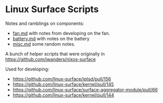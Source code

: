 # Linux Surface Scripts

Notes and ramblings on components:
- [fan.md](./fan.md) with notes from developing on the fan.
- [battery.md](./battery.md) with notes on the battery
- [misc.md](./misc.md) some random notes.

A bunch of helper scripts that were originally in https://github.com/iwanders/nixos-surface

Used for developing:
- https://github.com/linux-surface/iptsd/pull/156
- https://github.com/linux-surface/kernel/pull/145
- https://github.com/linux-surface/surface-aggregator-module/pull/66
- https://github.com/linux-surface/kernel/pull/144



